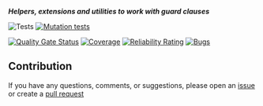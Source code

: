 ***Helpers, extensions and utilities to work with guard clauses***

![Tests](https://github.com/TechNobre/PowerUtils.GuardClauses.Validations/actions/workflows/tests.yml/badge.svg)
[![Mutation tests](https://img.shields.io/endpoint?style=flat&url=https%3A%2F%2Fbadge-api.stryker-mutator.io%2Fgithub.com%2FTechNobre%2FPowerUtils.GuardClauses.Validations%2Fmain)](https://dashboard.stryker-mutator.io/reports/github.com/TechNobre/PowerUtils.GuardClauses.Validations/main)

[![Quality Gate Status](https://sonarcloud.io/api/project_badges/measure?project=TechNobre_PowerUtils.GuardClauses.Validations&metric=alert_status)](https://sonarcloud.io/summary/new_code?id=TechNobre_PowerUtils.GuardClauses.Validations)
[![Coverage](https://sonarcloud.io/api/project_badges/measure?project=TechNobre_PowerUtils.GuardClauses.Validations&metric=coverage)](https://sonarcloud.io/summary/new_code?id=TechNobre_PowerUtils.GuardClauses.Validations)
[![Reliability Rating](https://sonarcloud.io/api/project_badges/measure?project=TechNobre_PowerUtils.GuardClauses.Validations&metric=reliability_rating)](https://sonarcloud.io/summary/new_code?id=TechNobre_PowerUtils.GuardClauses.Validations)
[![Bugs](https://sonarcloud.io/api/project_badges/measure?project=TechNobre_PowerUtils.GuardClauses.Validations&metric=bugs)](https://sonarcloud.io/summary/new_code?id=TechNobre_PowerUtils.GuardClauses.Validations)



## Contribution

If you have any questions, comments, or suggestions, please open an [issue](https://github.com/TechNobre/PowerUtils.GuardClauses.Validations/issues/new/choose) or create a [pull request](https://github.com/TechNobre/PowerUtils.GuardClauses.Validations/compare)